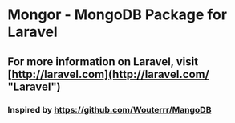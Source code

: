 # Mongor - MongoDB Package for Laravel

## For more information on Laravel, visit [http://laravel.com](http://laravel.com/ "Laravel")

### Inspired by https://github.com/Wouterrr/MangoDB